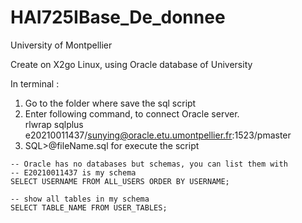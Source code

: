# HAI725IBase_De_donnee
University of Montpellier

Create on X2go Linux, using Oracle database of University

In terminal :
1. Go to the folder where save the sql script
2. Enter following command, to connect Oracle server.  
    rlwrap sqlplus e20210011437/sunying@oracle.etu.umontpellier.fr:1523/pmaster
3. SQL>@fileName.sql for execute the script 



```
-- Oracle has no databases but schemas, you can list them with
-- E20210011437 is my schema
SELECT USERNAME FROM ALL_USERS ORDER BY USERNAME;

-- show all tables in my schema
SELECT TABLE_NAME FROM USER_TABLES;
```